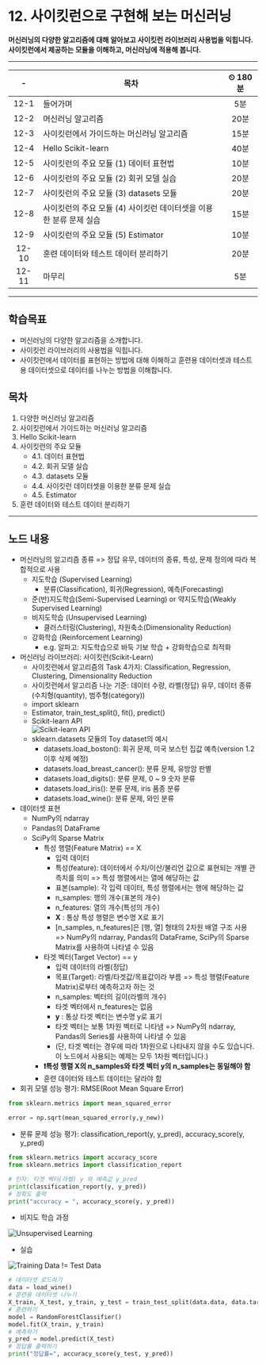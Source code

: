 # 12. 사이킷런으로 구현해 보는 머신러닝

**머신러닝의 다양한 알고리즘에 대해 알아보고 사이킷런 라이브러리 사용법을 익힙니다. 사이킷런에서 제공하는 모듈을 이해하고, 머신러닝에 적용해 봅니다.**

---

|-|목차|⏲ 180분|
|:---:|---|:---:|
|12-1| 들어가며 | 5분|
|12-2| 머신러닝 알고리즘 | 20분|
|12-3| 사이킷런에서 가이드하는 머신러닝 알고리즘 | 15분|
|12-4| Hello Scikit-learn | 40분|
|12-5| 사이킷런의 주요 모듈 (1) 데이터 표현법 | 10분|
|12-6| 사이킷런의 주요 모듈 (2) 회귀 모델 실습 | 20분|
|12-7| 사이킷런의 주요 모듈 (3) datasets 모듈 | 20분|
|12-8| 사이킷런의 주요 모듈 (4) 사이킷런 데이터셋을 이용한 분류 문제 실습 | 15분|
|12-9| 사이킷런의 주요 모듈 (5) Estimator | 10분|
|12-10| 훈련 데이터와 테스트 데이터 분리하기 | 20분|
|12-11| 마무리 | 5분|

---

## 학습목표

- 머신러닝의 다양한 알고리즘을 소개합니다.
- 사이킷런 라이브러리의 사용법을 익힙니다.
- 사이킷런에서 데이터를 표현하는 방법에 대해 이해하고 훈련용 데이터셋과 테스트용 데이터셋으로 데이터를 나누는 방법을 이해합니다.

## 목차

1. 다양한 머신러닝 알고리즘
2. 사이킷런에서 가이드하는 머신러닝 알고리즘
3. Hello Scikit-learn
4. 사이킷런의 주요 모듈
    - 4.1. 데이터 표현법
    - 4.2. 회귀 모델 실습
    - 4.3. datasets 모듈
    - 4.4. 사이킷런 데이터셋을 이용한 분류 문제 실습
    - 4.5. Estimator
5. 훈련 데이터와 테스트 데이터 분리하기

---

## 노드 내용

- 머신러닝의 알고리즘 종류 => 정답 유무, 데이터의 종류, 특성, 문제 정의에 따라 복합적으로 사용
  - 지도학습 (Supervised Learning)
    - 분류(Classification), 회귀(Regression), 예측(Forecasting)
  - 준(반)지도학습(Semi-Supervised Learning) or 약지도학습(Weakly Supervised Learning)
  - 비지도학습 (Unsupervised Learning)
    - 클러스터링(Clustering), 차원축소(Dimensionality Reduction)
  - 강화학습 (Reinforcement Learning)
    - e.g. 알파고: 지도학습으로 바둑 기보 학습 + 강화학습으로 최적화
- 머신러닝 라이브러리: 사이킷런(Scikit-Learn)
  - 사이킷런에서 알고리즘의 Task 4가지: Classification, Regression, Clustering, Dimensionality Reduction
  - 사이킷런에서 알고리즘 나눈 기준: 데이터 수량, 라벨(정답) 유무, 데이터 종류(수치형(quantity), 범주형(category))
  - import sklearn
  - Estimator, train_test_split(), fit(), predict()
  - Scikit-learn API<br>![Scikit-learn API](https://d3s0tskafalll9.cloudfront.net/media/images/Untitled_8_gdSwRxK.max-800x600.png)
  - sklearn.datasets 모듈의 Toy dataset의 예시
    - datasets.load_boston(): 회귀 문제, 미국 보스턴 집값 예측(version 1.2 이후 삭제 예정)
    - datasets.load_breast_cancer(): 분류 문제, 유방암 판별
    - datasets.load_digits(): 분류 문제, 0 ~ 9 숫자 분류
    - datasets.load_iris(): 분류 문제, iris 품종 분류
    - datasets.load_wine(): 분류 문제, 와인 분류
- 데이터셋 표현
  - NumPy의 ndarray
  - Pandas의 DataFrame
  - SciPy의 Sparse Matrix
    - 특성 행렬(Feature Matrix) == X
      - 입력 데이터
      - 특성(feature): 데이터에서 수치/이산/불리언 값으로 표현되는 개별 관측치를 의미 => 특성 행렬에서는 열에 해당하는 값
      - 표본(sample): 각 입력 데이터, 특성 행렬에서는 행에 해당하는 값
      - n_samples: 행의 개수(표본의 개수)
      - n_features: 열의 개수(특성의 개수)
      - **X** : 통상 특성 행렬은 변수명 X로 표기
      - [n_samples, n_features]은 [행, 열] 형태의 2차원 배열 구조 사용 => NumPy의 ndarray, Pandas의 DataFrame, SciPy의 Sparse Matrix를 사용하여 나타낼 수 있음
    - 타겟 벡터(Target Vector) == y
      - 입력 데이터의 라벨(정답)
      - 목표(Target): 라벨/타겟값/목표값이라 부름 => 특성 행렬(Feature Matrix)로부터 예측하고자 하는 것
      - n_samples: 벡터의 길이(라벨의 개수)
      - 타겟 벡터에서 n_features는 없음
      - **y** : 통상 타겟 벡터는 변수명 y로 표기
      - 타겟 벡터는 보통 1차원 벡터로 나타냄 => NumPy의 ndarray, Pandas의 Series를 사용하여 나타낼 수 있음
      - (단, 타겟 벡터는 경우에 따라 1차원으로 나타내지 않을 수도 있습니다. 이 노드에서 사용되는 예제는 모두 1차원 벡터입니다.)
    - **❗️특성 행렬 X의 n_samples와 타겟 벡터 y의 n_samples는 동일해야 함**
    - 훈련 데이터와 테스트 데이터는 달라야 함
- 회귀 모델 성능 평가: RMSE(Root Mean Square Error)

```python
from sklearn.metrics import mean_squared_error

error = np.sqrt(mean_squared_error(y,y_new))
```

- 분류 문제 성능 평가: classification_report(y, y_pred), accuracy_score(y, y_pred)

```python
from sklearn.metrics import accuracy_score
from sklearn.metrics import classification_report

# 인자: 타겟 벡터(라벨) y 와 예측값 y_pred
print(classification_report(y, y_pred))
# 정확도 출력
print("accuracy = ", accuracy_score(y, y_pred))
```

- 비지도 학습 과정

![Unsupervised Learning](https://d3s0tskafalll9.cloudfront.net/media/images/Untitled_4_QrGQlgR.max-800x600.png)

- 실습

![Training Data != Test Data](https://d3s0tskafalll9.cloudfront.net/media/images/Untitled_6_uWp8wos.max-800x600.png)

```python
# 데이터셋 로드하기
data = load_wine()
# 훈련용 데이터셋 나누기
X_train, X_test, y_train, y_test = train_test_split(data.data, data.target, test_size=0.2)
# 훈련하기
model = RandomForestClassifier()
model.fit(X_train, y_train)
# 예측하기
y_pred = model.predict(X_test)
# 정답률 출력하기
print("정답률=", accuracy_score(y_test, y_pred))
```
